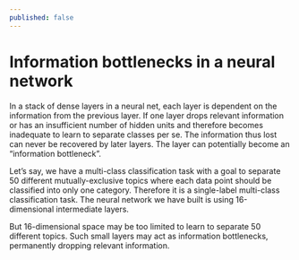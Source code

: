 ```yaml
---
published: false
---
```

# Information bottlenecks in a neural network

In a stack of dense layers in a neural net, each layer is dependent on the information from the previous layer. If one layer drops relevant information or has an insufficient number of hidden units and therefore becomes inadequate to learn to separate classes per se. The information thus lost can never be recovered by later layers. The layer can potentially become an “information bottleneck”.

Let’s say, we have a multi-class classification task with a goal to separate 50 different mutually-exclusive topics where each data point should be classified into only one category. Therefore it is a single-label multi-class classification task. The neural network we have built is using 16-dimensional intermediate layers. 

But 16-dimensional space may be too limited to learn to separate 50 different topics. Such small layers may act as information bottlenecks, permanently dropping relevant information.



